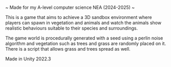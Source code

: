 ~ Made for my A-level computer science NEA (2024-2025) ~

This is a game that aims to achieve a 3D sandbox environment where players can spawn in vegetation and animals and watch the animals show realistic behaviours suitable to their species and surroundings.

The game world is procedurally generated with a seed using a perlin noise algorithm and vegetation such as trees and grass are randomly placed on it. There is a script that allows grass and trees spread as well.


Made in Unity 2022.3

